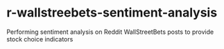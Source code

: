 # r-wallstreebets-sentiment-analysis

Performing sentiment analysis on Reddit WallStreetBets posts to provide stock choice indicators
